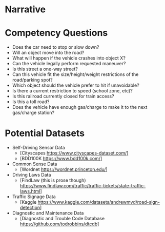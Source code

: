 # Narrative

# Competency Questions
* Does the car need to stop or slow down?
* Will an object move into the road?
* What will happen if the vehicle crashes into object X?
* Can the vehicle legally perform requested maneuver?
* Is this street a one-way street?
* Can this vehicle fit the size/height/weight restrictions of the road/parking spot?
* Which object should the vehicle prefer to hit if unavoidable?
* Is there a current restriction to speed (school zone, etc)?
* Is this railroad currently closed for train access?
* Is this a toll road?
* Does the vehicle have enough gas/charge to make it to the next gas/charge station?

# Potential Datasets
* Self-Driving Sensor Data
  * [Cityscapes https://www.cityscapes-dataset.com/]
  * [BDD100K https://www.bdd100k.com/]
* Common Sense Data
  * [Wordnet https://wordnet.princeton.edu/]
* Driving Laws Data
  * [FindLaw (this is prose though) https://www.findlaw.com/traffic/traffic-tickets/state-traffic-laws.html]
* Traffic Signage Data
  * [Kaggle https://www.kaggle.com/datasets/andrewmvd/road-sign-detection]
* Diagnostic and Maintenance Data  
  * [Diagnostic and Trouble Code Database https://github.com/todrobbins/dtcdb] 

